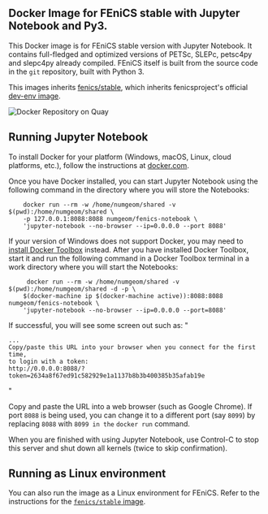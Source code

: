 ## Docker Image for FEniCS stable with Jupyter Notebook and Py3.

This Docker image is for FEniCS stable version with Jupyter Notebook. It contains full-fledged and optimized versions of PETSc, SLEPc, petsc4py and slepc4py already compiled. FEniCS itself is built from the source code in the `git` repository, built with Python 3. 

This images inherits [fenics/stable](https://hub.docker.com/r/fenics/stable), which inherits fenicsproject's official [dev-env image](https://quay.io/repository/fenicsproject/dev-env). 

![Docker Repository on Quay](https://quay.io/repository/numgeom/fenics-notebook/status "Docker Repository on Quay")

## Running Jupyter Notebook

To install Docker for your platform (Windows, macOS, Linux, cloud platforms, etc.), follow the instructions at [docker.com](https://docs.docker.com/engine/getstarted/step_one/).

Once you have Docker installed, you can start Jupyter Notebook using the following command in the directory where you will store the Notebooks:
```
    docker run --rm -w /home/numgeom/shared -v $(pwd):/home/numgeom/shared \
    -p 127.0.0.1:8088:8088 numgeom/fenics-notebook \
    'jupyter-notebook --no-browser --ip=0.0.0.0 --port 8088'
```

If your version of Windows does not support Docker, you may need to [install Docker Toolbox](https://docs.docker.com/toolbox/toolbox_install_windows/) instead. After you have installed Docker Toolbox, start it and run the following command in a Docker Toolbox terminal in a work directory where you will start the Notebooks:
```
     docker run --rm -w /home/numgeom/shared -v $(pwd):/home/numgeom/shared -d -p \
    $(docker-machine ip $(docker-machine active)):8088:8088 numgeom/fenics-notebook \
    'jupyter-notebook --no-browser --ip=0.0.0.0 --port=8088'
```

If successful, you will see some screen out such as:
"
```
...
Copy/paste this URL into your browser when you connect for the first time,
to login with a token:
http://0.0.0.0:8088/?token=2634a8f67ed91c582929e1a1137b8b3b400385b35afab19e
```
"

Copy and paste the URL into a web browser (such as Google Chrome). If port `8088` is being used, you can change it to a different port (say `8099`) by replacing `8088` with `8099 in the` `docker run` command.

When you are finished with using Jupyter Notebook, use Control-C to stop this server and shut down all kernels (twice to skip confirmation).

## Running as Linux environment

You can also run the image as a Linux environment for FEniCS. Refer to the instructions for the [`fenics/stable` image](https://hub.docker.com/r/fenics/stable).
